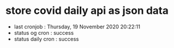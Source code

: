# store covid daily api as json data

- last cronjob : Thursday, 19 November 2020 20:22:11
- status og cron : success
- status daily cron : success
      
      
